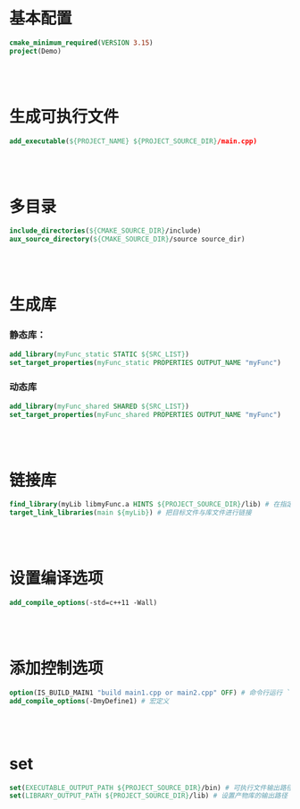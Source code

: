 # 基本配置
```cmake
cmake_minimum_required(VERSION 3.15)
project(Demo)
```
<br></br>

# 生成可执行文件
```cmake
add_executable(${PROJECT_NAME} ${PROJECT_SOURCE_DIR}/main.cpp)
```
<br></br>

# 多目录
```cmake
include_directories(${CMAKE_SOURCE_DIR}/include)
aux_source_directory(${CMAKE_SOURCE_DIR}/source source_dir)
```
<br></br>

# 生成库
### 静态库：
```cmake
add_library(myFunc_static STATIC ${SRC_LIST})
set_target_properties(myFunc_static PROPERTIES OUTPUT_NAME "myFunc")
```
### 动态库
```cmake
add_library(myFunc_shared SHARED ${SRC_LIST})
set_target_properties(myFunc_shared PROPERTIES OUTPUT_NAME "myFunc")
```
<br></br>

# 链接库
```cmake
find_library(myLib libmyFunc.a HINTS ${PROJECT_SOURCE_DIR}/lib) # 在指定目录下查找指定库，并把库的绝对路径存放到变量里。第一个参数是变量名称，第二个参数是库名称，第三个参数是HINTS，第4个参数是路径
target_link_libraries(main ${myLib}) # 把目标文件与库文件进行链接
```
<br></br>

# 设置编译选项
```cmake
add_compile_options(-std=c++11 -Wall)
```
<br></br>

# 添加控制选项
```cmake
option(IS_BUILD_MAIN1 "build main1.cpp or main2.cpp" OFF) # 命令行运行 `cmake .. -DIS_BUILD_MAIN1=ON` 来控制该option  
add_compile_options(-DmyDefine1) # 宏定义
```
<br></br>

# set
```cmake
set(EXECUTABLE_OUTPUT_PATH ${PROJECT_SOURCE_DIR}/bin) # 可执行文件输出路径
set(LIBRARY_OUTPUT_PATH ${PROJECT_SOURCE_DIR}/lib) # 设置产物库的输出路径

```